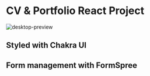 # CV & Portfolio React Project

![desktop-preview](desktop-preview.png)

## Styled with Chakra UI

## Form management with FormSpree
